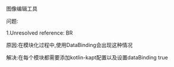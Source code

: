 图像编辑工具

问题:

1.Unresolved reference: BR


原因:在模块化过程中,使用DataBinding会出现这种情况


解决:在每个模块都需要添加kotlin-kapt配置以及设置dataBinding true
